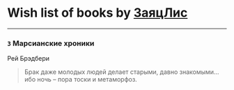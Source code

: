 # Wish list of books by [ЗаяцЛис](https://plus.google.com/u/0/112388384595246311466/)
---

### `3` Марсианские хроники
Рей Брэдбери
> Брак даже молодых людей делает старыми, давно знакомыми…
> ибо ночь – пора тоски и метаморфоз.


